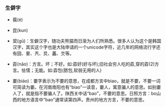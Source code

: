 ### 生僻字

<link href="../css/style.css" rel="stylesheet" type="text/css" />

+ 莪(é)

+ 昆(kun)

+ 巭(gū)：生僻汉字，随功夫熊猫而日渐为人们所熟悉。很多人认为这个是韩国汉字，其实这个字也是大陆申请的一个unicode字符，近几年的网络流行字还有囧、㚻、兲、烎、靐、氼等。

+ 孬(nāo)：方言。坏；不好。如:孬好(好与坏);旧社会穷人吃的孬,穿的孬(2)方言。怯懦；无能。如:孬包(脓包,软弱无用的人)

+ 嫑(biáo)：嫑字表示为不要的意思，在成都方言中biao，就是不要，不要一词可简读为嫑。在河南南阳也有“biao”一读音，嫑人，寓意骗人的意思。如别嫑人了，就是指不要骗人了。陕西关中话“bao”，不要的意思。日照方言：bo山西的地方语言中“bao"通常读第四声。贵州的地方方言，不要的意思。
